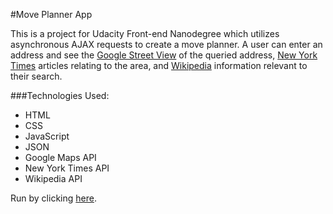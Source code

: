 #Move Planner App

This is a project for Udacity Front-end Nanodegree which utilizes asynchronous AJAX requests to create a move planner. A user can enter an address and see the [Google Street View](https://www.google.com/maps/views/streetview?gl=us) of the queried address, [New York Times](http://www.nytimes.com/) articles relating to the area, and [Wikipedia](https://www.wikipedia.org/) information relevant to their search.

###Technologies Used:

* HTML
* CSS
* JavaScript
* JSON
* Google Maps API
* New York Times API
* Wikipedia API

Run by clicking [here](http://leticialourenco.github.io/neighborhood-news/).
